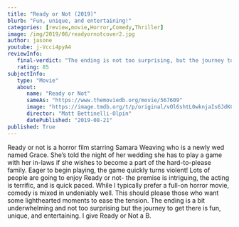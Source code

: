 ```yaml
---
title: "Ready or Not (2019)"
blurb: "Fun, unique, and entertaining!"
categories: [review,movie,Horror,Comedy,Thriller]
image: /img/2019/08/readyornotcover2.jpg
author: jasone
youtube: j-Vcci4pyA4
reviewInfo:
   final-verdict: "The ending is not too surprising, but the journey to get there is fun, unique, and entertaining!"
   rating: 85
subjectInfo:
   type: "Movie"
   about:
      name: "Ready or Not"
      sameAs: "https://www.themoviedb.org/movie/567609"
      image: "https://image.tmdb.org/t/p/original/vOl6shtL0wknjaIs6JdKCpcHvg8.jpg"
      director: "Matt Bettinelli-Olpin"
      datePublished: "2019-08-21"
published: True
---
```


Ready or not is a horror film starring Samara Weaving who is a newly wed named Grace. She’s told the night of her wedding she has to play a game with her in-laws if she wishes to become a part of the hard-to-please family. Eager to begin playing, the game quickly turns violent! Lots of people are going to enjoy Ready or not- the premise is intriguing, the acting is terrific, and is quick paced. While I typically prefer a full-on horror movie, comedy is mixed in undeniably well. This should please those who want some lighthearted moments to ease the tension. The ending is a bit underwhelming and not too surprising but the journey to get there is fun, unique, and entertaining. I give Ready or Not a B.
